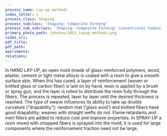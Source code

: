 ```yaml
---
process_name: Lay-up methods
index_letter: L
process_class: Shaping
process_subclass: 'Shaping: Composite Forming'
process_sub_subclass: 'Shaping: Composite Forming: Conventional Composite Forming'
primary_photo_path: /photos/2053_layup_methods.png
video_uri:
pdf_title:
pdf_path:
eperiments:
relations:
---
```


In HAND LAY-UP, an open mold (made of glass-reinforced polymers, wood, plaster, cement or light metal alloys) is coated with a resin to give a smooth surface skin. When this has cured, a layer of reinforcement (woven or knitted glass or carbon fiber) is laid on by hand, resin is applied by a brush or spray gun, and the layer is rolled to distribute the resin fully through the fibers. The process is repeated, layer by layer until the desired thickness is reached. The type of weave influences its ability to take up double curvature ("drapability"): random mat ('glass wool') and knitted fibers have good drapability; weaves with straight wefts do not. Flame retardants and inert fillers are added to reduce cost and improve properties. In SPRAY-UP a resin mixed with chopped fibers is sprayed into the mold; it is used for large components where the reinforcement fraction need not be large.